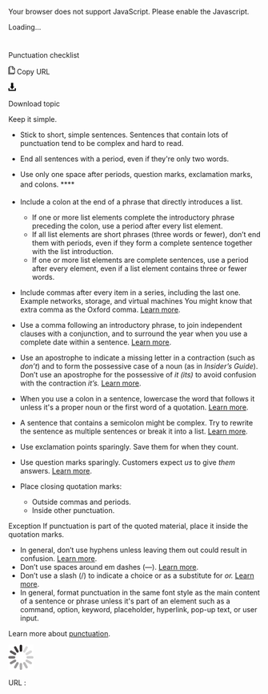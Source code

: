 ﻿Your browser does not support JavaScript. Please enable the Javascript.

Loading...

# 

Punctuation checklist

![Copy URL](media/punctuation-checklist/Copy.png)
Copy URL

![Download](media/punctuation-checklist/Download.png)

Download topic

Keep it simple.

  - Stick to short, simple sentences. Sentences that contain lots of punctuation tend to be complex and hard to read. 
  - End all sentences with a period, even if they're only two words.
  - Use only one space after periods, question marks, exclamation marks, and colons.
    ****<sub></sub><sup></sup>
  - Include a colon at the end of a phrase that directly introduces a list.
      - If
        one or more list elements complete the introductory phrase
        preceding the colon, use a period after every list element. 
      - If
        all list elements are short phrases (three words or fewer), don’t
        end them with periods, even if they form a complete sentence
        together with the list introduction. 
      - If
        one or more list elements are complete sentences, use a period
        after every element, even if a list element contains three or fewer
        words.

  - Include commas after every item in a series, including the last one.
    Example networks, storage, and virtual machines
    You might know that extra comma as the Oxford comma. [Learn more](https://worldready.cloudapp.net/Styleguide/Read?id=2700&topicid=28752).[
    ](https://worldready.cloudapp.net/Styleguide/Read?id=2700&topicid=28752)
  - Use a comma following an introductory phrase, to join independent clauses with a conjunction, and to surround the year when you use a complete date within a sentence. [Learn more](https://worldready.cloudapp.net/Styleguide/Read?id=2700&topicid=28752).
  - Use an apostrophe to indicate a missing letter in a contraction (such as *don’t*) and to form the possessive case of a noun (as in *Insider’s Guide*). Don’t use an apostrophe for the possessive of *it* *(its)* to avoid confusion with the contraction *it’s.* [Learn more](https://worldready.cloudapp.net/Styleguide/Read?id=2700&topicid=28753).[
    ](https://worldready.cloudapp.net/Styleguide/Read?id=2700&topicid=28753)
  - When
    you use a colon in a sentence, lowercase the word that follows
    it unless it's a proper noun or the first word of a quotation.
    [Learn more](https://worldready.cloudapp.net/Styleguide/Read?id=2700&topicid=28754).
  - A
    sentence that contains a semicolon might be complex. Try to
    rewrite the sentence as multiple sentences or break it into a list. [Learn more](https://worldready.cloudapp.net/Styleguide/Read?id=2700&topicid=28755).
  - Use exclamation points sparingly. Save them for when they count.
  - Use question marks sparingly. Customers expect *us* to give *them* answers. [Learn more](https://worldready.cloudapp.net/Styleguide/Read?id=2700&topicid=28756).[
    ](https://worldready.cloudapp.net/Styleguide/Read?id=2700&topicid=28756)
  - Place closing quotation marks:
      - Outside commas and periods.
      - Inside other punctuation.

Exception If punctuation is part of the quoted material, place it inside the quotation marks.

  - In general, don’t use hyphens unless leaving them out could result in confusion. [Learn more](https://worldready.cloudapp.net/Styleguide/Read?id=2700&topicid=28765).[
    ](https://worldready.cloudapp.net/Styleguide/Read?id=2700&topicid=28765)
  - Don’t use spaces around em dashes (—). [Learn more](https://worldready.cloudapp.net/Styleguide/Read?id=2700&topicid=28766).[
    ](https://worldready.cloudapp.net/Styleguide/Read?id=2700&topicid=28766)
  - Don’t use a slash (/) to indicate a choice or as a substitute for *or.* [Learn more](https://worldready.cloudapp.net/Styleguide/Read?id=2700&topicid=28760).
  - In
    general, format punctuation in the same font style as the main
    content of a sentence or phrase unless it's part of an element such as a command, option, keyword, placeholder, hyperlink, pop-up text, or user input.

Learn more about [punctuation](https://worldready.cloudapp.net/Styleguide/Read?id=2700&topicid=25519).

![In progress](media/punctuation-checklist/activity-large.gif)

URL :
